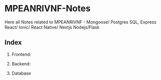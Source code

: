 # MPEANRIVNF-Notes
Here all Notes related to MPEANRIVNF - 
Mongoose/ Postgres SQL, 
Express
React/ Ionic/ React Native/ Nextjs
Nodejs/Flask

## Index

1. Frontend:



2. Backend:


3. Database


